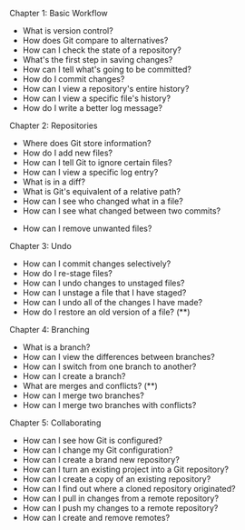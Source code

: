 Chapter 1: Basic Workflow
* What is version control?
* How does Git compare to alternatives?
* How can I check the state of a repository?
* What's the first step in saving changes?
* How can I tell what's going to be committed?
* How do I commit changes?
* How can I view a repository's entire history?
* How can I view a specific file's history?
* How do I write a better log message?

Chapter 2: Repositories
* Where does Git store information?
* How do I add new files?
* How can I tell Git to ignore certain files?
* How can I view a specific log entry?
* What is in a diff?
* What is Git's equivalent of a relative path?
* How can I see who changed what in a file?
* How can I see what changed between two commits?
- How can I remove unwanted files?

Chapter 3: Undo
* How can I commit changes selectively?
* How do I re-stage files?
* How can I undo changes to unstaged files?
* How can I unstage a file that I have staged?
* How can I undo all of the changes I have made?
* How do I restore an old version of a file? (**)

Chapter 4: Branching
* What is a branch?
* How can I view the differences between branches?
* How can I switch from one branch to another?
* How can I create a branch?
* What are merges and conflicts? (**)
* How can I merge two branches?
* How can I merge two branches with conflicts?

Chapter 5: Collaborating
* How can I see how Git is configured?
* How can I change my Git configuration?
* How can I create a brand new repository?
* How can I turn an existing project into a Git repository?
* How can I create a copy of an existing repository?
* How can I find out where a cloned repository originated?
* How can I pull in changes from a remote repository?
* How can I push my changes to a remote repository?
* How can I create and remove remotes?
